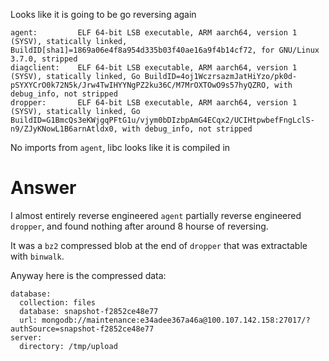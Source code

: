 

Looks like it is going to be go reversing again
```
agent:         ELF 64-bit LSB executable, ARM aarch64, version 1 (SYSV), statically linked, BuildID[sha1]=1869a06e4f8a954d335b03f40ae16a9f4b14cf72, for GNU/Linux 3.7.0, stripped
diagclient:    ELF 64-bit LSB executable, ARM aarch64, version 1 (SYSV), statically linked, Go BuildID=4oj1WczrsazmJatHiYzo/pk0d-pSYXYCrO0k72N5k/Jrw4TwIHYYNgPZ2ku36C/M7MrOXTOwO9s57hyQZRO, with debug_info, not stripped
dropper:       ELF 64-bit LSB executable, ARM aarch64, version 1 (SYSV), statically linked, Go BuildID=G1BmcQs3eKWjgqPFtG1u/vjym0bDIzbpAmG4ECqx2/UCIHtpwbefFngLclS-n9/ZJyKNowL1B6arnAtldx0, with debug_info, not stripped
```

No imports from `agent`, libc looks like it is compiled in

# Answer
I almost entirely reverse engineered `agent` partially reverse engineered `dropper`, and found nothing after around 8 hourse of reversing.

It was a `bz2` compressed blob at the end of `dropper` that was extractable with `binwalk`.

Anyway here is the compressed data:
```
database:
  collection: files
  database: snapshot-f2852ce48e77
  url: mongodb://maintenance:e34adee367a46a@100.107.142.158:27017/?authSource=snapshot-f2852ce48e77
server:
  directory: /tmp/upload
```
